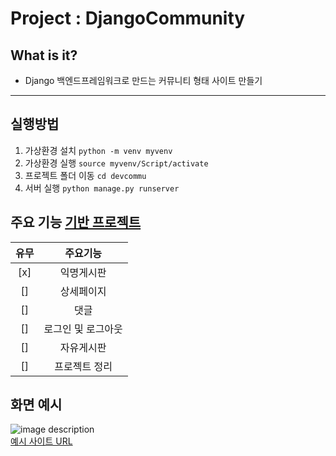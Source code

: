 # Project : DjangoCommunity
## What is it?
- Django 백엔드프레임워크로 만드는 커뮤니티 형태 사이트 만들기
------
## 실행방법
<!-- Code -->
1. 가상환경 설치 `python -m venv myvenv`
2. 가상환경 실행 `source myvenv/Script/activate`
3. 프로젝트 폴더 이동 `cd devcommu`
4. 서버 실행 `python manage.py runserver`

## 주요 기능 [기반 프로젝트](https://github.com/LEEJUNB/DjangoBlog)
<!-- Table -->
|유무|주요기능|
|:--:|:--:|
|[x]|익명게시판|
|[]|상세페이지|
|[]|댓글|
|[]|로그인 및 로그아웃|
|[]|자유게시판|
|[]|프로젝트 정리|

## 화면 예시
<!-- Image -->
![image description](https://img1.daumcdn.net/thumb/R1280x0/?scode=mtistory2&fname=https%3A%2F%2Fblog.kakaocdn.net%2Fdn%2F9EwyO%2Fbtq0Y4oJvXZ%2FRsEZOnjfGGfRUkcaGpegDk%2Fimg.png)<br/>
[예시 사이트 URL](https://startbootstrap.com/previews/sb-admin-2)

